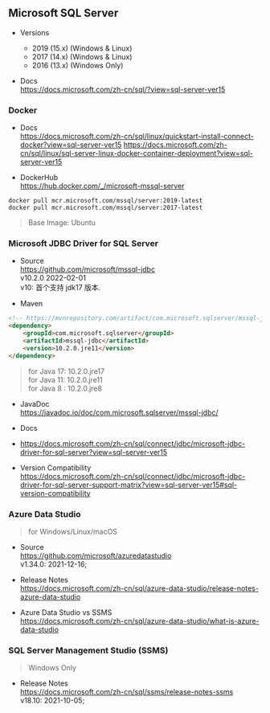 
## Microsoft SQL Server

- Versions
  - 2019 (15.x) (Windows & Linux)
  - 2017 (14.x) (Windows & Linux)
  - 2016 (13.x) (Windows Only)

- Docs  
  https://docs.microsoft.com/zh-cn/sql/?view=sql-server-ver15

### Docker

- Docs  
  https://docs.microsoft.com/zh-cn/sql/linux/quickstart-install-connect-docker?view=sql-server-ver15
  https://docs.microsoft.com/zh-cn/sql/linux/sql-server-linux-docker-container-deployment?view=sql-server-ver15

- DockerHub  
  https://hub.docker.com/_/microsoft-mssql-server
```shell
docker pull mcr.microsoft.com/mssql/server:2019-latest
docker pull mcr.microsoft.com/mssql/server:2017-latest
```
> Base Image: Ubuntu

### Microsoft JDBC Driver for SQL Server

- Source  
  https://github.com/microsoft/mssql-jdbc  
  v10.2.0 2022-02-01  
  v10: 首个支持 jdk17 版本.

- Maven
```html
<!-- https://mvnrepository.com/artifact/com.microsoft.sqlserver/mssql-jdbc -->
<dependency>
    <groupId>com.microsoft.sqlserver</groupId>
    <artifactId>mssql-jdbc</artifactId>
    <version>10.2.0.jre11</version>
</dependency>
```
> for Java 17: 10.2.0.jre17  
> for Java 11: 10.2.0.jre11  
> for Java 8 : 10.2.0.jre8  

- JavaDoc  
  https://javadoc.io/doc/com.microsoft.sqlserver/mssql-jdbc/  

- Docs  
- https://docs.microsoft.com/zh-cn/sql/connect/jdbc/microsoft-jdbc-driver-for-sql-server?view=sql-server-ver15

- Version Compatibility  
  https://docs.microsoft.com/zh-cn/sql/connect/jdbc/microsoft-jdbc-driver-for-sql-server-support-matrix?view=sql-server-ver15#sql-version-compatibility

### Azure Data Studio
> for Windows/Linux/macOS

- Source  
  https://github.com/microsoft/azuredatastudio  
  v1.34.0: 2021-12-16;

- Release Notes  
  https://docs.microsoft.com/zh-cn/sql/azure-data-studio/release-notes-azure-data-studio

- Azure Data Studio	vs SSMS  
  https://docs.microsoft.com/zh-cn/sql/azure-data-studio/what-is-azure-data-studio

### SQL Server Management Studio (SSMS)
> Windows Only

- Release Notes  
  https://docs.microsoft.com/zh-cn/sql/ssms/release-notes-ssms  
  v18.10: 2021-10-05;
